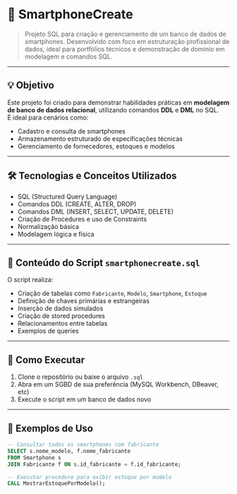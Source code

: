 # 📱 SmartphoneCreate

> Projeto SQL para criação e gerenciamento de um banco de dados de smartphones. Desenvolvido com foco em estruturação profissional de dados, ideal para portfólios técnicos e demonstração de domínio em modelagem e comandos SQL.

---

## 💡 Objetivo

Este projeto foi criado para demonstrar habilidades práticas em **modelagem de banco de dados relacional**, utilizando comandos **DDL** e **DML** no SQL.  
É ideal para cenários como:

- Cadastro e consulta de smartphones
- Armazenamento estruturado de especificações técnicas
- Gerenciamento de fornecedores, estoques e modelos

---

## 🛠️ Tecnologias e Conceitos Utilizados

- SQL (Structured Query Language)
- Comandos DDL (CREATE, ALTER, DROP)
- Comandos DML (INSERT, SELECT, UPDATE, DELETE)
- Criação de Procedures e uso de Constraints
- Normalização básica
- Modelagem lógica e física

---

## 🧾 Conteúdo do Script `smartphonecreate.sql`

O script realiza:

- Criação de tabelas como `Fabricante`, `Modelo`, `Smartphone`, `Estoque`
- Definição de chaves primárias e estrangeiras
- Inserção de dados simulados
- Criação de stored procedures
- Relacionamentos entre tabelas
- Exemplos de queries

---

## 🚀 Como Executar

1. Clone o repositório ou baixe o arquivo `.sql`
2. Abra em um SGBD de sua preferência (MySQL Workbench, DBeaver, etc)
3. Execute o script em um banco de dados novo

---

## 📌 Exemplos de Uso

```sql
-- Consultar todos os smartphones com fabricante
SELECT s.nome_modelo, f.nome_fabricante
FROM Smartphone s
JOIN Fabricante f ON s.id_fabricante = f.id_fabricante;

-- Executar procedure para exibir estoque por modelo
CALL MostrarEstoquePorModelo();
